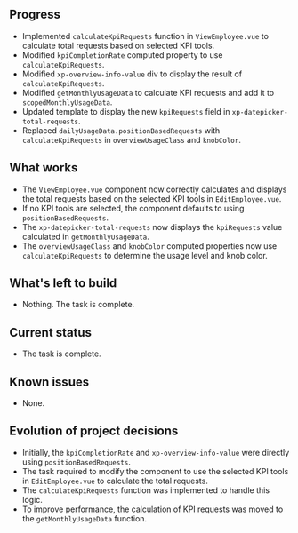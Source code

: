 ## Progress

- Implemented `calculateKpiRequests` function in `ViewEmployee.vue` to calculate total requests based on selected KPI tools.
- Modified `kpiCompletionRate` computed property to use `calculateKpiRequests`.
- Modified `xp-overview-info-value` div to display the result of `calculateKpiRequests`.
- Modified `getMonthlyUsageData` to calculate KPI requests and add it to `scopedMonthlyUsageData`.
- Updated template to display the new `kpiRequests` field in `xp-datepicker-total-requests`.
- Replaced `dailyUsageData.positionBasedRequests` with `calculateKpiRequests` in `overviewUsageClass` and `knobColor`.

## What works

- The `ViewEmployee.vue` component now correctly calculates and displays the total requests based on the selected KPI tools in `EditEmployee.vue`.
- If no KPI tools are selected, the component defaults to using `positionBasedRequests`.
- The `xp-datepicker-total-requests` now displays the `kpiRequests` value calculated in `getMonthlyUsageData`.
- The `overviewUsageClass` and `knobColor` computed properties now use `calculateKpiRequests` to determine the usage level and knob color.

## What's left to build

- Nothing. The task is complete.

## Current status

- The task is complete.

## Known issues

- None.

## Evolution of project decisions

- Initially, the `kpiCompletionRate` and `xp-overview-info-value` were directly using `positionBasedRequests`.
- The task required to modify the component to use the selected KPI tools in `EditEmployee.vue` to calculate the total requests.
- The `calculateKpiRequests` function was implemented to handle this logic.
- To improve performance, the calculation of KPI requests was moved to the `getMonthlyUsageData` function.
